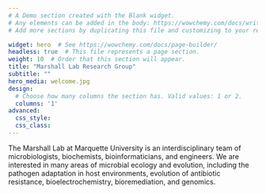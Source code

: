 ```yaml
---
# A Demo section created with the Blank widget.
# Any elements can be added in the body: https://wowchemy.com/docs/writing-markdown-latex/
# Add more sections by duplicating this file and customizing to your requirements.

widget: hero  # See https://wowchemy.com/docs/page-builder/
headless: true  # This file represents a page section.
weight: 10  # Order that this section will appear.
title: "Marshall Lab Research Group"
subtitle: ""
hero_media: welcome.jpg
design:
  # Choose how many columns the section has. Valid values: 1 or 2.
  columns: '1'
advanced:
  css_style:
  css_class:
---
```


The Marshall Lab at Marquette University is an interdisciplinary team of microbiologists, biochemists, bioinformaticians, and engineers. We are interested in many areas of microbial ecology and evolution, including the pathogen adaptation in host environments, evolution of antibiotic resistance, bioelectrochemistry, bioremediation, and genomics.
